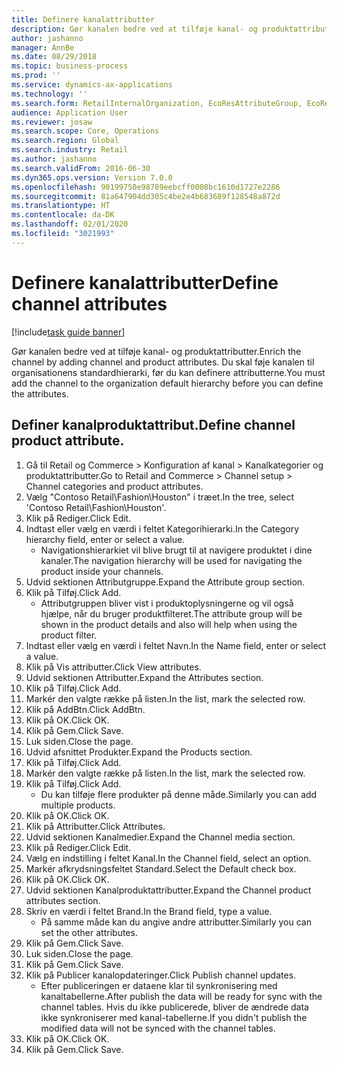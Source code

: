 ```yaml
---
title: Definere kanalattributter
description: Gør kanalen bedre ved at tilføje kanal- og produktattributter.
author: jashanno
manager: AnnBe
ms.date: 08/29/2018
ms.topic: business-process
ms.prod: ''
ms.service: dynamics-ax-applications
ms.technology: ''
ms.search.form: RetailInternalOrganization, EcoResAttributeGroup, EcoResAttributeGroupAttribute, RetailAddChannelItems, RetailCatalogProductAttributeValue, RetailMedia
audience: Application User
ms.reviewer: josaw
ms.search.scope: Core, Operations
ms.search.region: Global
ms.search.industry: Retail
ms.author: jashanno
ms.search.validFrom: 2016-06-30
ms.dyn365.ops.version: Version 7.0.0
ms.openlocfilehash: 90199750e98789eebcff0008bc1610d1727e2286
ms.sourcegitcommit: 81a647904dd305c4be2e4b683689f128548a872d
ms.translationtype: HT
ms.contentlocale: da-DK
ms.lasthandoff: 02/01/2020
ms.locfileid: "3021993"
---
```

# <a name="define-channel-attributes"></a><span data-ttu-id="94a06-103">Definere kanalattributter</span><span class="sxs-lookup"><span data-stu-id="94a06-103">Define channel attributes</span></span>

[!include[task guide banner](../includes/task-guide-banner.md)]

<span data-ttu-id="94a06-104">Gør kanalen bedre ved at tilføje kanal- og produktattributter.</span><span class="sxs-lookup"><span data-stu-id="94a06-104">Enrich the channel by adding channel and product attributes.</span></span> <span data-ttu-id="94a06-105">Du skal føje kanalen til organisationens standardhierarki, før du kan definere attributterne.</span><span class="sxs-lookup"><span data-stu-id="94a06-105">You must add the channel to the organization default hierarchy before you can define the attributes.</span></span>


## <a name="define-channel-product-attribute"></a><span data-ttu-id="94a06-106">Definer kanalproduktattribut.</span><span class="sxs-lookup"><span data-stu-id="94a06-106">Define channel product attribute.</span></span>
1. <span data-ttu-id="94a06-107">Gå til Retail og Commerce > Konfiguration af kanal > Kanalkategorier og produktattributter.</span><span class="sxs-lookup"><span data-stu-id="94a06-107">Go to Retail and Commerce > Channel setup > Channel categories and product attributes.</span></span>
2. <span data-ttu-id="94a06-108">Vælg "Contoso Retail\Fashion\Houston" i træet.</span><span class="sxs-lookup"><span data-stu-id="94a06-108">In the tree, select 'Contoso Retail\Fashion\Houston'.</span></span>
3. <span data-ttu-id="94a06-109">Klik på Rediger.</span><span class="sxs-lookup"><span data-stu-id="94a06-109">Click Edit.</span></span>
4. <span data-ttu-id="94a06-110">Indtast eller vælg en værdi i feltet Kategorihierarki.</span><span class="sxs-lookup"><span data-stu-id="94a06-110">In the Category hierarchy field, enter or select a value.</span></span>
    * <span data-ttu-id="94a06-111">Navigationshierarkiet vil blive brugt til at navigere produktet i dine kanaler.</span><span class="sxs-lookup"><span data-stu-id="94a06-111">The navigation hierarchy will be used for navigating the product inside your channels.</span></span>  
5. <span data-ttu-id="94a06-112">Udvid sektionen Attributgruppe.</span><span class="sxs-lookup"><span data-stu-id="94a06-112">Expand the Attribute group section.</span></span>
6. <span data-ttu-id="94a06-113">Klik på Tilføj.</span><span class="sxs-lookup"><span data-stu-id="94a06-113">Click Add.</span></span>
    * <span data-ttu-id="94a06-114">Attributgruppen bliver vist i produktoplysningerne og vil også hjælpe, når du bruger produktfilteret.</span><span class="sxs-lookup"><span data-stu-id="94a06-114">The attribute group will be shown in the product details and also will help when using the product filter.</span></span>  
7. <span data-ttu-id="94a06-115">Indtast eller vælg en værdi i feltet Navn.</span><span class="sxs-lookup"><span data-stu-id="94a06-115">In the Name field, enter or select a value.</span></span>
8. <span data-ttu-id="94a06-116">Klik på Vis attributter.</span><span class="sxs-lookup"><span data-stu-id="94a06-116">Click View attributes.</span></span>
9. <span data-ttu-id="94a06-117">Udvid sektionen Attributter.</span><span class="sxs-lookup"><span data-stu-id="94a06-117">Expand the Attributes section.</span></span>
10. <span data-ttu-id="94a06-118">Klik på Tilføj.</span><span class="sxs-lookup"><span data-stu-id="94a06-118">Click Add.</span></span>
11. <span data-ttu-id="94a06-119">Markér den valgte række på listen.</span><span class="sxs-lookup"><span data-stu-id="94a06-119">In the list, mark the selected row.</span></span>
12. <span data-ttu-id="94a06-120">Klik på AddBtn.</span><span class="sxs-lookup"><span data-stu-id="94a06-120">Click AddBtn.</span></span>
13. <span data-ttu-id="94a06-121">Klik på OK.</span><span class="sxs-lookup"><span data-stu-id="94a06-121">Click OK.</span></span>
14. <span data-ttu-id="94a06-122">Klik på Gem.</span><span class="sxs-lookup"><span data-stu-id="94a06-122">Click Save.</span></span>
15. <span data-ttu-id="94a06-123">Luk siden.</span><span class="sxs-lookup"><span data-stu-id="94a06-123">Close the page.</span></span>
16. <span data-ttu-id="94a06-124">Udvid afsnittet Produkter.</span><span class="sxs-lookup"><span data-stu-id="94a06-124">Expand the Products section.</span></span>
17. <span data-ttu-id="94a06-125">Klik på Tilføj.</span><span class="sxs-lookup"><span data-stu-id="94a06-125">Click Add.</span></span>
18. <span data-ttu-id="94a06-126">Markér den valgte række på listen.</span><span class="sxs-lookup"><span data-stu-id="94a06-126">In the list, mark the selected row.</span></span>
19. <span data-ttu-id="94a06-127">Klik på Tilføj.</span><span class="sxs-lookup"><span data-stu-id="94a06-127">Click Add.</span></span>
    * <span data-ttu-id="94a06-128">Du kan tilføje flere produkter på denne måde.</span><span class="sxs-lookup"><span data-stu-id="94a06-128">Similarly you can add multiple products.</span></span>  
20. <span data-ttu-id="94a06-129">Klik på OK.</span><span class="sxs-lookup"><span data-stu-id="94a06-129">Click OK.</span></span>
21. <span data-ttu-id="94a06-130">Klik på Attributter.</span><span class="sxs-lookup"><span data-stu-id="94a06-130">Click Attributes.</span></span>
22. <span data-ttu-id="94a06-131">Udvid sektionen Kanalmedier.</span><span class="sxs-lookup"><span data-stu-id="94a06-131">Expand the Channel media section.</span></span>
23. <span data-ttu-id="94a06-132">Klik på Rediger.</span><span class="sxs-lookup"><span data-stu-id="94a06-132">Click Edit.</span></span>
24. <span data-ttu-id="94a06-133">Vælg en indstilling i feltet Kanal.</span><span class="sxs-lookup"><span data-stu-id="94a06-133">In the Channel field, select an option.</span></span>
25. <span data-ttu-id="94a06-134">Markér afkrydsningsfeltet Standard.</span><span class="sxs-lookup"><span data-stu-id="94a06-134">Select the Default check box.</span></span>
26. <span data-ttu-id="94a06-135">Klik på OK.</span><span class="sxs-lookup"><span data-stu-id="94a06-135">Click OK.</span></span>
27. <span data-ttu-id="94a06-136">Udvid sektionen Kanalproduktattributter.</span><span class="sxs-lookup"><span data-stu-id="94a06-136">Expand the Channel product attributes section.</span></span>
28. <span data-ttu-id="94a06-137">Skriv en værdi i feltet Brand.</span><span class="sxs-lookup"><span data-stu-id="94a06-137">In the Brand field, type a value.</span></span>
    * <span data-ttu-id="94a06-138">På samme måde kan du angive andre attributter.</span><span class="sxs-lookup"><span data-stu-id="94a06-138">Similarly you can set the other attributes.</span></span>  
29. <span data-ttu-id="94a06-139">Klik på Gem.</span><span class="sxs-lookup"><span data-stu-id="94a06-139">Click Save.</span></span>
30. <span data-ttu-id="94a06-140">Luk siden.</span><span class="sxs-lookup"><span data-stu-id="94a06-140">Close the page.</span></span>
31. <span data-ttu-id="94a06-141">Klik på Gem.</span><span class="sxs-lookup"><span data-stu-id="94a06-141">Click Save.</span></span>
32. <span data-ttu-id="94a06-142">Klik på Publicer kanalopdateringer.</span><span class="sxs-lookup"><span data-stu-id="94a06-142">Click Publish channel updates.</span></span>
    * <span data-ttu-id="94a06-143">Efter publiceringen er dataene klar til synkronisering med kanaltabellerne.</span><span class="sxs-lookup"><span data-stu-id="94a06-143">After publish the data will be ready for sync with the channel tables.</span></span> <span data-ttu-id="94a06-144">Hvis du ikke publicerede, bliver de ændrede data ikke synkroniserer med kanal-tabellerne.</span><span class="sxs-lookup"><span data-stu-id="94a06-144">If you didn't publish the modified data will not be synced with the channel tables.</span></span>  
33. <span data-ttu-id="94a06-145">Klik på OK.</span><span class="sxs-lookup"><span data-stu-id="94a06-145">Click OK.</span></span>
34. <span data-ttu-id="94a06-146">Klik på Gem.</span><span class="sxs-lookup"><span data-stu-id="94a06-146">Click Save.</span></span>

